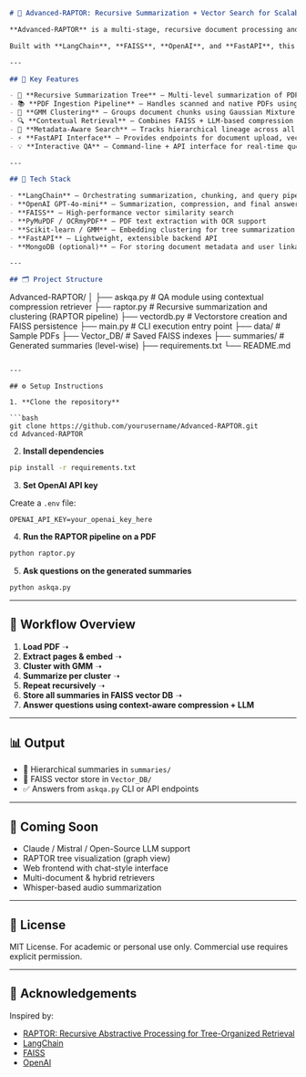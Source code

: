 ```markdown
# 🦅 Advanced-RAPTOR: Recursive Summarization + Vector Search for Scalable RAG

**Advanced-RAPTOR** is a multi-stage, recursive document processing and retrieval system that integrates **RAPTOR-style summarization**, **clustering**, and **retrieval-augmented generation (RAG)** to enable accurate, context-rich answers from large PDF documents.

Built with **LangChain**, **FAISS**, **OpenAI**, and **FastAPI**, this system supports intelligent query answering over hierarchical document summaries, using a scalable and extensible architecture.

---

## 🚀 Key Features

- 🔁 **Recursive Summarization Tree** – Multi-level summarization of PDFs using LLMs and clustering
- 📚 **PDF Ingestion Pipeline** – Handles scanned and native PDFs using `PyMuPDF`, `OCRmyPDF`
- 🧠 **GMM Clustering** – Groups document chunks using Gaussian Mixture Models
- 🔍 **Contextual Retrieval** – Combines FAISS + LLM-based compression for precise answers
- 🧾 **Metadata-Aware Search** – Tracks hierarchical lineage across all RAPTOR levels
- ⚡ **FastAPI Interface** – Provides endpoints for document upload, vectorization, and QA
- 💡 **Interactive QA** – Command-line + API interface for real-time query responses

---

## 🧱 Tech Stack

- **LangChain** – Orchestrating summarization, chunking, and query pipelines
- **OpenAI GPT-4o-mini** – Summarization, compression, and final answer generation
- **FAISS** – High-performance vector similarity search
- **PyMuPDF / OCRmyPDF** – PDF text extraction with OCR support
- **Scikit-learn / GMM** – Embedding clustering for tree summarization
- **FastAPI** – Lightweight, extensible backend API
- **MongoDB (optional)** – For storing document metadata and user linkage

---

## 🗂 Project Structure

```
Advanced-RAPTOR/
│
├── askqa.py               # QA module using contextual compression retriever
├── raptor.py              # Recursive summarization and clustering (RAPTOR pipeline)
├── vectordb.py            # Vectorstore creation and FAISS persistence
├── main.py                # CLI execution entry point
├── data/                  # Sample PDFs
├── Vector_DB/             # Saved FAISS indexes
├── summaries/             # Generated summaries (level-wise)
├── requirements.txt
└── README.md
```

---

## ⚙️ Setup Instructions

1. **Clone the repository**

```bash
git clone https://github.com/yourusername/Advanced-RAPTOR.git
cd Advanced-RAPTOR
```

2. **Install dependencies**

```bash
pip install -r requirements.txt
```

3. **Set OpenAI API key**

Create a `.env` file:

```env
OPENAI_API_KEY=your_openai_key_here
```

4. **Run the RAPTOR pipeline on a PDF**

```bash
python raptor.py
```

5. **Ask questions on the generated summaries**

```bash
python askqa.py
```

---

## 🔄 Workflow Overview

1. **Load PDF** ➝
2. **Extract pages & embed** ➝
3. **Cluster with GMM** ➝
4. **Summarize per cluster** ➝
5. **Repeat recursively** ➝
6. **Store all summaries in FAISS vector DB** ➝
7. **Answer questions using context-aware compression + LLM**

---

## 📊 Output

- 🔸 Hierarchical summaries in `summaries/`
- 🔹 FAISS vector store in `Vector_DB/`
- ✅ Answers from `askqa.py` CLI or API endpoints

---

## 🔮 Coming Soon

- Claude / Mistral / Open-Source LLM support  
- RAPTOR tree visualization (graph view)  
- Web frontend with chat-style interface  
- Multi-document & hybrid retrievers  
- Whisper-based audio summarization

---

## 📄 License

MIT License. For academic or personal use only. Commercial use requires explicit permission.

---

## 🙏 Acknowledgements

Inspired by:
- [RAPTOR: Recursive Abstractive Processing for Tree-Organized Retrieval](https://arxiv.org/abs/2310.02238)
- [LangChain](https://github.com/langchain-ai/langchain)
- [FAISS](https://github.com/facebookresearch/faiss)
- [OpenAI](https://openai.com/)
```
